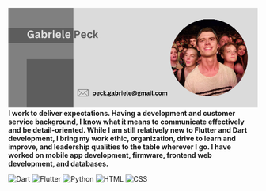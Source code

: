 ![Banner](peck_gabriele.png)
**I work to deliver expectations. Having a development and customer service background, I know what it means to communicate effectively
and be detail-oriented. While I am still relatively new to Flutter and Dart development, I bring my work ethic, organization, drive to learn and improve, and leadership qualities to the table wherever I go. I have worked on mobile app development, firmware, frontend web development, and databases.**

<p>
            <img src="https://cdn.jsdelivr.net/gh/devicons/devicon/icons/dart/dart-original.svg" alt="Dart" height="35" width="35"/>
            <img src="https://cdn.jsdelivr.net/gh/devicons/devicon/icons/flutter/flutter-original.svg" alt="Flutter" height="35" width="35"/>
            <img src="https://cdn.jsdelivr.net/gh/devicons/devicon/icons/python/python-original.svg" alt="Python" height="35" width="35"/>
            <img src="https://cdn.jsdelivr.net/gh/devicons/devicon/icons/html5/html5-original.svg" alt="HTML" height="35" width="35"/>
            <img src="https://cdn.jsdelivr.net/gh/devicons/devicon/icons/css3/css3-original.svg" alt="CSS" height="35" width="35"/>
</p>
